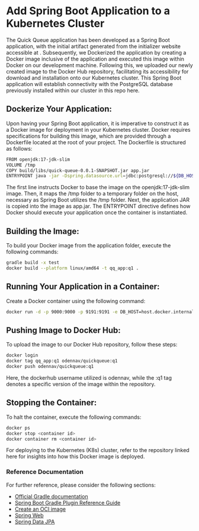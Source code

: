 # Add Spring Boot Application to a Kubernetes Cluster

The Quick Queue application has been developed as a Spring Boot application, with the initial artifact generated from the initializer website accessible at [](https://start.spring.io).
Subsequently, we Dockerized the application by creating a Docker image inclusive of the application and executed this image within Docker on our development machine.
Following this, we uploaded our newly created image to the Docker Hub repository, facilitating its accessibility for download and installation onto our Kubernetes cluster.
This Spring Boot application will establish connectivity with the PostgreSQL database previously installed within our cluster in this repo here.

## Dockerize Your Application:
Upon having your Spring Boot application, it is imperative to construct it as a Docker image for deployment in your Kubernetes cluster.
Docker requires specifications for building this image, which are provided through a Dockerfile located at the root of your project.
The Dockerfile is structured as follows:

```bash
FROM openjdk:17-jdk-slim
VOLUME /tmp
COPY build/libs/quick-queue-0.0.1-SNAPSHOT.jar app.jar
ENTRYPOINT java -jar -Dspring.datasource.url=jdbc:postgresql://${DB_HOST}:5432/postgres?currentSchema=quick_queue -Dspring.datasource.username=${DB_USER} -Dspring.datasource.password=${DB_PW} ./app.jar
```

The first line instructs Docker to base the image on the openjdk:17-jdk-slim image. 
Then, it maps the /tmp folder to a temporary folder on the host, necessary as Spring Boot utilizes the /tmp folder. 
Next, the application JAR is copied into the image as app.jar. 
The ENTRYPOINT directive defines how Docker should execute your application once the container is instantiated. 

## Building the Image:
To build your Docker image from the application folder, execute the following commands:

```bash
gradle build -x test
docker build --platform linux/amd64 -t qq_app:q1 .
```

## Running Your Application in a Container:
Create a Docker container using the following command:

```bash
docker run -d -p 9000:9000 -p 9191:9191 -e DB_HOST=host.docker.internal -e DB_USER=postgres -e DB_PW=<password> qq_app:q1
```

## Pushing Image to Docker Hub:
To upload the image to our Docker Hub repository, follow these steps:

```bash
docker login
docker tag qq_app:q1 odennav/quickqueue:q1
docker push odennav/quickqueue:q1
```

Here, the dockerhub username utilized is odennav, while the :q1 tag denotes a specific version of the image within the repository.

## Stopping the Container:
To halt the container, execute the following commands:

```bash
docker ps
docker stop <container id>
docker container rm <container id>
```

For deploying to the Kubernetes (K8s) cluster, refer to the repository linked here for insights into how this Docker image is deployed.




### Reference Documentation
For further reference, please consider the following sections:

* [Official Gradle documentation](https://docs.gradle.org)
* [Spring Boot Gradle Plugin Reference Guide](https://docs.spring.io/spring-boot/docs/3.1.10-SNAPSHOT/gradle-plugin/reference/html/)
* [Create an OCI image](https://docs.spring.io/spring-boot/docs/3.1.10-SNAPSHOT/gradle-plugin/reference/html/#build-image)
* [Spring Web](https://docs.spring.io/spring-boot/docs/3.1.10-SNAPSHOT/reference/htmlsingle/index.html#web)
* [Spring Data JPA](https://docs.spring.io/spring-boot/docs/3.1.10-SNAPSHOT/reference/htmlsingle/index.html#data.sql.jpa-and-spring-data)

